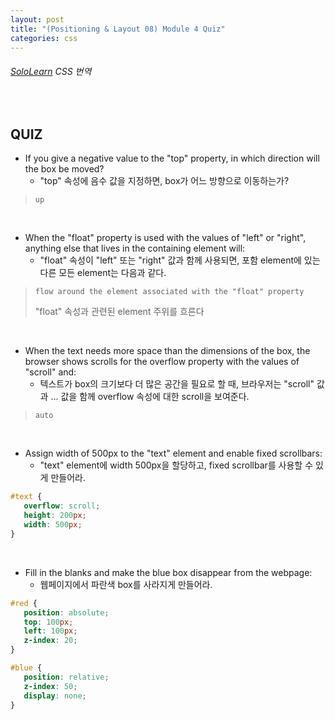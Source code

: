 ```yaml
---
layout: post
title: "(Positioning & Layout 08) Module 4 Quiz"
categories: css
---
```


###### [SoloLearn](https://www.sololearn.com/) CSS 번역

<br>

## QUIZ

- If you give a negative value to the "top" property, in which direction will the box be moved?
  - "top" 속성에 음수 값을 지정하면, box가 어느 방향으로 이동하는가?

> `up`

<br>

- When the "float" property is used with the values of "left" or "right", anything else that lives in the containing element will:
  - "float" 속성이 "left" 또는 "right" 값과 함께 사용되면, 포함 element에 있는 다른 모든 element는 다음과 같다.

> `flow around the element associated with the "float" property`
>
> "float" 속성과 관련된 element 주위를 흐른다

<br>

- When the text needs more space than the dimensions of the box, the browser shows scrolls for the overflow property with the values of "scroll" and:
  - 텍스트가 box의 크기보다 더 많은 공간을 필요로 할 때, 브라우저는 "scroll" 값과 ... 값을 함께 overflow 속성에 대한 scroll을 보여준다.

> `auto`

<br>

- Assign width of 500px to the "text" element and enable fixed scrollbars:
  - "text" element에 width 500px을 할당하고, fixed scrollbar를 사용할 수 있게 만들어라.

```css
#text {
   overflow: scroll;
   height: 200px;
   width: 500px;
}
```

<br>

- Fill in the blanks and make the blue box disappear from the webpage:
  - 웹페이지에서 파란색 box를 사라지게 만들어라.

```css
#red {
   position: absolute;
   top: 100px;
   left: 100px;
   z-index: 20;
}

#blue {
   position: relative;
   z-index: 50;
   display: none;
}
```

<br>